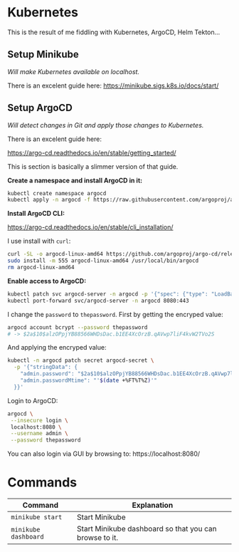 # Kubernetes

This is the result of me fiddling with Kubernetes, ArgoCD, Helm Tekton...

## Setup Minikube

_Will make Kubernetes available on localhost._

There is an excelent guide here:
https://minikube.sigs.k8s.io/docs/start/

## Setup ArgoCD

_Will detect changes in Git and apply those changes to Kubernetes._

There is an excelent guide here:

https://argo-cd.readthedocs.io/en/stable/getting_started/

This is section is basically a slimmer version of that guide.

**Create a namespace and install ArgoCD in it:**

```sh
kubectl create namespace argocd
kubectl apply -n argocd -f https://raw.githubusercontent.com/argoproj/argo-cd/stable/manifests/install.yaml
```

**Install ArgoCD CLI:**

https://argo-cd.readthedocs.io/en/stable/cli_installation/

I use install with `curl`:

```sh
curl -SL -o argocd-linux-amd64 https://github.com/argoproj/argo-cd/releases/latest/download/argocd-linux-amd64
sudo install -m 555 argocd-linux-amd64 /usr/local/bin/argocd
rm argocd-linux-amd64
```

**Enable access to ArgoCD:**

```sh
kubectl patch svc argocd-server -n argocd -p '{"spec": {"type": "LoadBalancer"}}'
kubectl port-forward svc/argocd-server -n argocd 8080:443
```

I change the `password` to `thepassword`. First by getting the encryped value:

```sh
argocd account bcrypt --password thepassword
# -> $2a$10$alzOPpjYB88566WHDsDac.b1EE4XcOrzB.qAVwp7liF4kvW2TVo2S
```

And applying the encryped value:

```sh
kubectl -n argocd patch secret argocd-secret \
  -p '{"stringData": {
    "admin.password": "$2a$10$alzOPpjYB88566WHDsDac.b1EE4XcOrzB.qAVwp7liF4kvW2TVo2S",
    "admin.passwordMtime": "'$(date +%FT%T%Z)'"
  }}'
```

Login to ArgoCD:

```sh
argocd \
 --insecure login \
 localhost:8080 \
 --username admin \
 --password thepassword
```

You can also login via GUI by browsing to: https://localhost:8080/

# Commands

| **Command**          | **Explanation**                                        |
| -------------------- | ------------------------------------------------------ |
| `minikube start`     | Start Minikube                                         |
| `minikube dashboard` | Start Minikube dashboard so that you can browse to it. |
